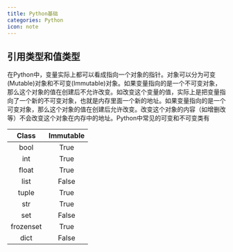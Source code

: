 ```yaml
---
title: Python基础
categories: Python
icon: note
---
```


## 引用类型和值类型
在Python中，变量实际上都可以看成指向一个对象的指针。对象可以分为可变(Mutable)对象和不可变(Immutable)对象。如果变量指向的是一个不可变对象，那么这个对象的值在创建后不允许改变。如改变这个变量的值，实际上是把变量指向了一个新的不可变对象，也就是内存里面一个新的地址。如果变量指向的是一个可变对象，那么这个对象的值在创建后允许改变。改变这个对象的内容（如增删改等）不会改变这个对象在内存中的地址。Python中常见的可变和不可变类有

Class|Immutable
:-:|:-:
bool| True
int | True
float | True
list | False
tuple | True
str | True
set | False
frozenset | True
dict | False

